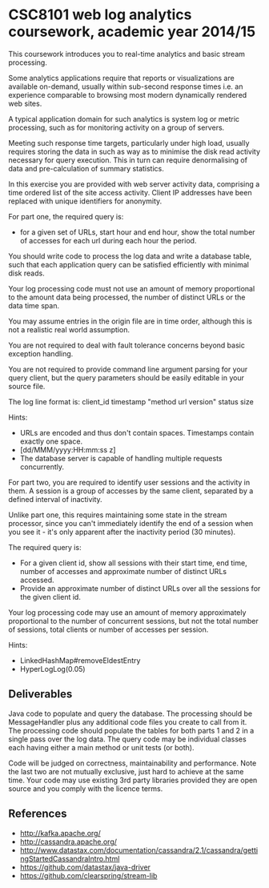 CSC8101 web log analytics coursework, academic year 2014/15
=========

This coursework introduces you to real-time analytics and basic stream processing.

Some analytics applications require that reports or visualizations are available on-demand, usually within sub-second response times i.e. an experience comparable to browsing most modern dynamically rendered web sites.

A typical application domain for such analytics is system log or metric processing, such as for monitoring activity on a group of servers.

Meeting such response time targets, particularly under high load, usually requires storing the data in such as way as to minimise the disk read activity necessary for query execution. This in turn can require denormalising of data and pre-calculation of summary statistics.

In this exercise you are provided with web server activity data, comprising a time ordered list of the site access activity. Client IP addresses have been replaced with unique identifiers for anonymity.

For part one, the required query is:

- for a given set of URLs, start hour and end hour, show the total number of accesses for each url during each hour the period.

You should write code to process the log data and write a database table, such that each application query can be satisfied efficiently with minimal disk reads.

Your log processing code must not use an amount of memory proportional to the amount data being processed, the number of distinct URLs or the data time span.

You may assume entries in the origin file are in time order, although this is not a realistic real world assumption.

You are not required to deal with fault tolerance concerns beyond basic exception handling.

You are not required to provide command line argument parsing for your query client, but the query parameters should be easily editable in your source file.

The log line format is: client_id timestamp "method url version" status size

Hints:

- URLs are encoded and thus don't contain spaces. Timestamps contain exactly one space.
- [dd/MMM/yyyy:HH:mm:ss z]
- The database server is capable of handling multiple requests concurrently.

For part two, you are required to identify user sessions and the activity in them. A session is a group of accesses by the same client, separated by a defined interval of inactivity.

Unlike part one, this requires maintaining some state in the stream processor, since you can't immediately identify the end of a session when you see it - it's only apparent after the inactivity period (30 minutes).

The required query is:
- For a given client id, show all sessions with their start time, end time, number of accesses and approximate number of distinct URLs accessed.
- Provide an approximate number of distinct URLs over all the sessions for the given client id.

Your log processing code may use an amount of memory approximately proportional to the number of concurrent sessions, but not the total number of sessions, total clients or number of accesses per session.

Hints:

- LinkedHashMap#removeEldestEntry
- HyperLogLog(0.05)

Deliverables
---
Java code to populate and query the database. The processing should be MessageHandler plus any additional code files you create to call from it. The processing code should populate the tables for both parts 1 and 2 in a single pass over the log data. The query code may be individual classes each having either a main method or unit tests (or both).

Code will be judged on correctness, maintainability and performance. Note the last two are not mutually exclusive, just hard to achieve at the same time.  Your code may use existing 3rd party libraries provided they are open source and you comply with the licence terms.

References
---
- http://kafka.apache.org/
- http://cassandra.apache.org/
- http://www.datastax.com/documentation/cassandra/2.1/cassandra/gettingStartedCassandraIntro.html
- https://github.com/datastax/java-driver
- https://github.com/clearspring/stream-lib